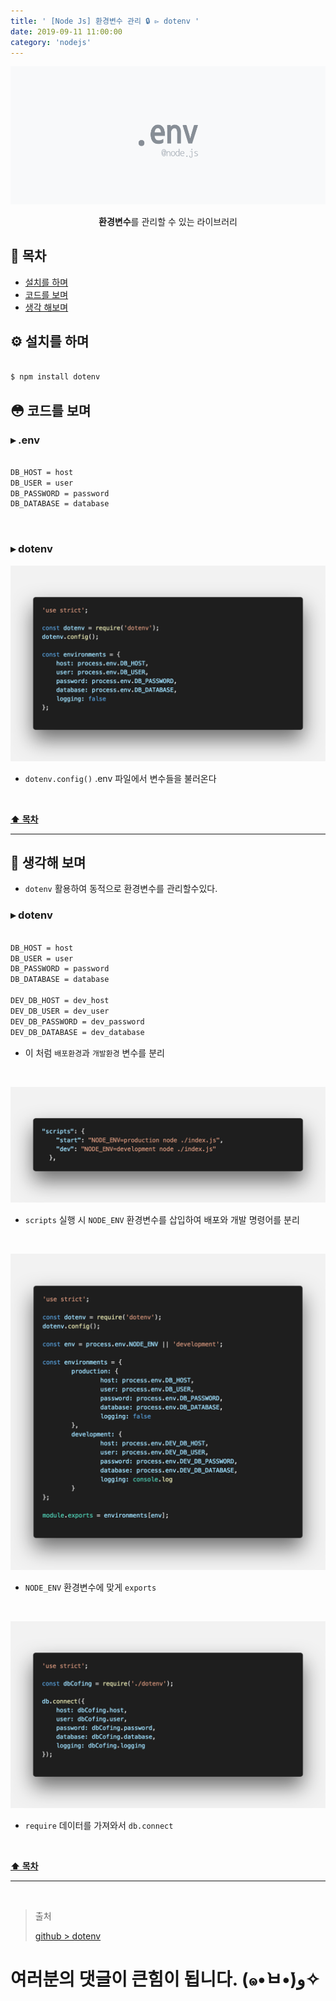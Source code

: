 ```yaml
---
title: ' [Node Js] 환경변수 관리 🔒 ▻ dotenv '
date: 2019-09-11 11:00:00
category: 'nodejs'
---
```


![](../../../assets/nodejs/dotenv/nodejs.dotenv.logo.png)

<center><strong>환경변수</strong>를 관리할 수 있는 라이브러리</center>

## **💎 목차**
  * [설치를 하며](#-설치를-하며)
  * [코드를 보며](#-코드를-보며)
  * [생각 해보며](#-생각해-보며)

## **⚙️ 설치를 하며**

```sh

$ npm install dotenv

```

## **😳 코드를 보며**

### ▸ .env

```sh

DB_HOST = host
DB_USER = user
DB_PASSWORD = password
DB_DATABASE = database

```

<br />

### ▸ dotenv

![](../../../assets/nodejs/dotenv/nodejs.dotenv.1.png)
<br />

- `dotenv.config()` .env 파일에서 변수들을 불러온다

<br />

**[⬆ 목차](#-목차)**

---

## **🤔 생각해 보며**

- `dotenv` 활용하여 동적으로 환경변수를 관리할수있다.

### ▸ dotenv

```sh

DB_HOST = host
DB_USER = user
DB_PASSWORD = password
DB_DATABASE = database

DEV_DB_HOST = dev_host
DEV_DB_USER = dev_user
DEV_DB_PASSWORD = dev_password
DEV_DB_DATABASE = dev_database


```

- 이 처럼 `배포환경`과 `개발환경` 변수를 분리

<br />

![](../../../assets/nodejs/dotenv/nodejs.dotenv.2.png)
<br />

- `scripts` 실행 시 `NODE_ENV` 환경변수를 삽입하여 배포와 개발 명령어를 분리

<br />

![](../../../assets/nodejs/dotenv/nodejs.dotenv.3.png)
<br />

- `NODE_ENV` 환경변수에 맞게 `exports`

<br />

![](../../../assets/nodejs/dotenv/nodejs.dotenv.4.png)
<br />

- `require` 데이터를 가져와서 `db.connect`

<br />

**[⬆ 목차](#-목차)**

---

<br />

> 출처
>
> <a href="https://github.com/bynodejs/dotenv" target="_blank">github > dotenv</a>

# 여러분의 댓글이 큰힘이 됩니다. (๑•̀ㅂ•́)و✧
